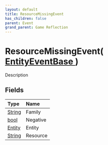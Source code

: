 ```yaml
---
layout: default
title: ResourceMissingEvent
has_children: false
parent: Event
grand_parent: Game Reflection
---
```

# ResourceMissingEvent( [ EntityEventBase ](/docs/game-reflection/events/entity_event_base) )
Description 

## Fields

| Type | Name |
|:-------------|:--------------|
| [String](/docs/game-reflection/components/string) | Family |
| [bool](/docs/game-reflection/components/bool) | Negative |
| [Entity](/docs/game-reflection/classes/entity) | Entity |
| [String](/docs/game-reflection/components/string) | Resource |

